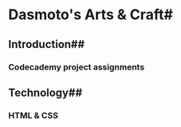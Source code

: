 # Dasmoto's Arts & Craft#
## Introduction##
### Codecademy project assignments
## Technology##
### HTML & CSS
